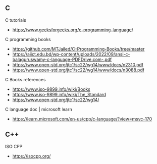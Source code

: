 ## C

C tutorials
- https://www.geeksforgeeks.org/c-programming-language/

C programming books
- https://github.com/MTJailed/C-Programming-Books/tree/master
- https://aiict.edu.bd/wp-content/uploads/2022/09/ansi-c-balaguruswamy-c-language-PDFDrive.com-.pdf
- https://www.open-std.org/jtc1/sc22/wg14/www/docs/n2310.pdf
- https://www.open-std.org/jtc1/sc22/wg14/www/docs/n3088.pdf

C Books references
- https://www.iso-9899.info/wiki/Books
- https://www.iso-9899.info/wiki/The_Standard
- https://www.open-std.org/jtc1/sc22/wg14/

C language doc | microsoft learn
- https://learn.microsoft.com/en-us/cpp/c-language/?view=msvc-170

## C++

ISO CPP
- https://isocpp.org/
